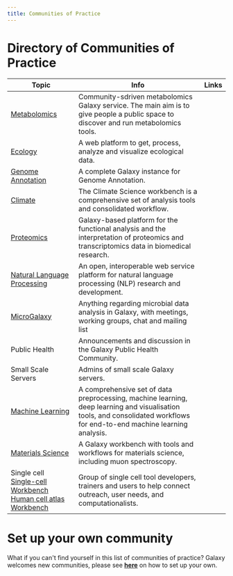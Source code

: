 ```yaml
---
title: Communities of Practice
---
```


# Directory of Communities of Practice

| Topic | Info | Links |
|--------|------|-------|
| [Metabolomics](https://metabolomics.usegalaxy.eu/) | Community-sdriven metabolomics Galaxy service. The main aim is to give people a public space to discover and run metabolomics tools. | [<i class="fa fa-envelope" aria-hidden="true"></i>](https://lists.galaxyproject.org/lists/metabolomics.lists.galaxyproject.org/) [<i class="fa fa-solid fa-graduation-cap"></i>](https://training.galaxyproject.org/training-material/topics/metabolomics/) |
| [Ecology](https://ecology.usegalaxy.eu/) | A web platform to get, process, analyze and visualize ecological data. | [<i class="fa fa-solid fa-graduation-cap"></i>](https://training.galaxyproject.org/training-material/topics/ecology/) [<i class="fa fa-external-link-alt" aria-hidden="true"></i>](https://ecology.usegalaxy.eu/tours/core.galaxy_ui) |
| [Genome Annotation](https://annotation.usegalaxy.eu)| A complete Galaxy instance for Genome Annotation. | |
| [Climate](https://climate.usegalaxy.eu/) | The Climate Science workbench is a comprehensive set of analysis tools and consolidated workflow. | [<i class="fa fa-solid fa-graduation-cap"></i>](https://training.galaxyproject.org/training-material/topics/climate/)|
|[Proteomics](https://proteore.org/)| Galaxy-based platform for the functional analysis and the interpretation of proteomics and transcriptomics data in biomedical research.  | [<i class="fa fa-envelope" aria-hidden="true"></i>](https://lists.galaxyproject.org/lists/galaxy-proteomics.lists.galaxyproject.org/) |
| [Natural Language Processing](http://galaxy.lappsgrid.org/) | An open, interoperable web service platform for natural language processing (NLP) research and development. | [<i class="fa fa-envelope" aria-hidden="true"></i>](https://lists.galaxyproject.org/lists/galaxy-nlp@lists.galaxyproject.org) |
| [MicroGalaxy](/projects/microbial#microgalaxy-community) | Anything regarding microbial data analysis in Galaxy, with meetings, working groups, chat and mailing list |[<i class="fa fa-envelope" aria-hidden="true"></i>](https://lists.galaxyproject.org/lists/microgalaxy@lists.galaxyproject.org) |
| Public Health | Announcements and discussion in the Galaxy Public Health Community. |[<i class="fa fa-envelope" aria-hidden="true"></i>](https://lists.galaxyproject.org/lists/public-health@lists.galaxyproject.org)|
| Small Scale Servers |  Admins of small scale Galaxy servers. |[<i class="fa fa-envelope" aria-hidden="true"></i>](https://lists.galaxyproject.org/lists/small-scale-admins.lists.galaxyproject.org/)|
| [Machine Learning](https://ml.usegalaxy.eu/) | A comprehensive set of data preprocessing, machine learning, deep learning and visualisation tools, and consolidated workflows for end-to-end machine learning analysis. | [<i class="fa fa-solid fa-graduation-cap"></i>](https://training.galaxyproject.org/training-material/topics/statistics/) [<i class="fa fa-external-link-alt" aria-hidden="true"></i>](https://ml.usegalaxy.eu/) |
| [Materials Science](https://materials.usegalaxy.eu/) | A Galaxy workbench with tools and workflows for materials science, including muon spectroscopy. | [<i class="fa fa-external-link-alt" aria-hidden="true"></i>](https://materials.usegalaxy.eu/) |
| Single cell <br> [Single-cell Workbench](https://singlecell.usegalaxy.eu) [Human cell atlas Workbench](https://humancellatlas.usegalaxy.eu)| Group of single cell tool developers, trainers and users to help connect outreach, user needs, and computationalists. | [<i class="fa fa-external-link-alt" aria-hidden="true"></i>](https://matrix.to/#/#usegalaxy-eu_single-cell-workflows:gitter.im) [<i class="fa fa-solid fa-graduation-cap"></i>](https://training.galaxyproject.org/training-material/topics/single-cell/) [<i class="fa fa-envelope" aria-hidden="true"></i>](https://lists.galaxyproject.org/lists/single-cell-cop.lists.galaxyproject.org/) |

# Set up your own community

What if you can't find yourself in this list of communities of practice? Galaxy welcomes new communities, please see [**here**](/get-started/new-leads/) on how to set up your own.
